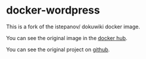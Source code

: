 # docker-wordpress

This is a fork of the istepanov/ dokuwiki docker image.

You can see the original image in the [docker hub](https://registry.hub.docker.com/u/istepanov/dokuwiki/).

You can see the original project on [github](https://github.com/istepanov/docker-dokuwiki).
